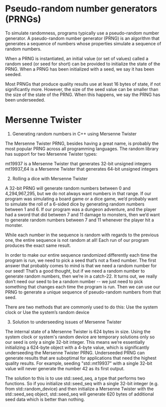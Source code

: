 # Pseudo-random number generators (PRNGs)

To simulate randomness, programs typically use a pseudo-random number generator. A pseudo-random number generator (PRNG) is an algorithm that generates a sequence of numbers whose properties simulate a sequence of random numbers.

When a PRNG is instantiated, an initial value (or set of values) called a random seed (or seed for short) can be provided to initialize the state of the PRNG. When a PRNG has been initialized with a seed, we say it has been seeded.

Most PRNGs that produce quality results use at least 16 bytes of state, if not significantly more. However, the size of the seed value can be smaller than the size of the state of the PRNG. When this happens, we say the PRNG has been underseeded.

# Mersenne Twister 

1) Generating random numbers in C++ using Mersenne Twister

The Mersenne Twister PRNG, besides having a great name, is probably the most popular PRNG across all programming languages. 
The random library has support for two Mersenne Twister types:

mt19937 is a Mersenne Twister that generates 32-bit unsigned integers
mt19937_64 is a Mersenne Twister that generates 64-bit unsigned integers

2) Rolling a dice with Mersenne Twister

A 32-bit PRNG will generate random numbers between 0 and 4,294,967,295, but we do not always want numbers in that range. If our program was simulating a board game or a dice game, we’d probably want to simulate the roll of a 6-sided dice by generating random numbers between 1 and 6. If our program was a dungeon adventure, and the player had a sword that did between 7 and 11 damage to monsters, then we’d want to generate random numbers between 7 and 11 whenever the player hit a monster.

While each number in the sequence is random with regards to the previous one, the entire sequence is not random at all! Each run of our program produces the exact same result.

In order to make our entire sequence randomized differently each time the program is run, we need to pick a seed that’s not a fixed number. The first answer that probably comes to mind is that we need a random number for our seed! That’s a good thought, but if we need a random number to generate random numbers, then we’re in a catch-22. It turns out, we really don’t need our seed to be a random number -- we just need to pick something that changes each time the program is run. Then we can use our PRNG to generate a unique sequence of pseudo-random numbers from that seed.

There are two methods that are commonly used to do this:
    Use the system clock or Use the system’s random device
    
3) Solution to underseeding issues of Mersenne Twister

The internal state of a Mersenne Twister is 624 bytes in size. Using the system clock or system's random device are temporary solutions only so our seed is only a single 32-bit integer. This means we’re essentially initializing a 624-byte object with a 4-byte value, which is significantly underseeding the Mersenne Twister PRNG. Underseeded PRNG can generate results that are suboptimal for applications that need the highest quality results. For example, seeding "std::mt19937" with a single 32-bit value will never generate the number 42 as its first output.

The solution to this is to use std::seed_seq, a type that performs two functions.  So if you initialize std::seed_seq with a single 32-bit integer (e.g. from std::random_device) and then initialize a Mersenne Twister with the std::seed_seq object, std::seed_seq will generate 620 bytes of additional seed data which is better than nothing.

